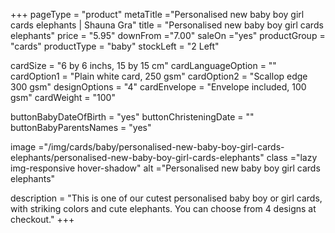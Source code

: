 +++
pageType = "product"
metaTitle ="Personalised new baby boy girl cards elephants | Shauna Gra"
title = "Personalised new baby boy girl cards elephants"
price = "5.95"
downFrom ="7.00"
saleOn ="yes"
productGroup = "cards"
productType = "baby"
stockLeft = "2 Left" 
 
cardSize = "6 by 6 inchs, 15 by 15 cm"
cardLanguageOption = ""
cardOption1 = "Plain white card, 250 gsm"
cardOption2 = "Scallop edge 300 gsm"
designOptions = "4"
cardEnvelope = "Envelope included, 100 gsm"
cardWeight = "100"

buttonBabyDateOfBirth = "yes"
buttonChristeningDate = ""
buttonBabyParentsNames = "yes" 
 
image ="/img/cards/baby/personalised-new-baby-boy-girl-cards-elephants/personalised-new-baby-boy-girl-cards-elephants"
class ="lazy img-responsive hover-shadow"
alt ="Personalised new baby boy girl cards elephants"
 
description = "This is one of our cutest personalised baby boy or girl cards, with striking colors and cute elephants. You can choose from 4 designs at checkout."
+++
